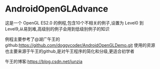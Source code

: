 # AndroidOpenGLAdvance
这是一个 OpenGL ES2.0 的例程,包含10个不相关的例子,设置为 Level0 到 Level9,从易到难,高级别的例子会用到低级别例子的知识

例程主要参考了@湖广午王的github:https://github.com/doggycoder/AndroidOpenGLDemo.git
使用的资源也主要来源于午王的github,是对午王程序的简化和分级,更适合初学者

午王的博客:https://blog.csdn.net/junzia